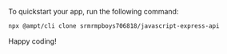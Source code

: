To quickstart your app, run the following command: 

```bash
npx @ampt/cli clone srmrmpboys706818/javascript-express-api
```

Happy coding!